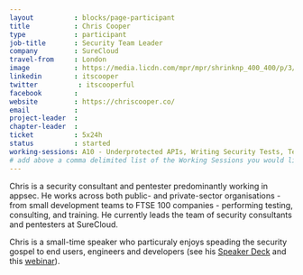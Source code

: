 ```yaml
---
layout          : blocks/page-participant
title           : Chris Cooper
type            : participant
job-title       : Security Team Leader
company         : SureCloud
travel-from     : London
image           : https://media.licdn.com/mpr/mpr/shrinknp_400_400/p/3/000/0c6/0ee/256e78f.jpg
linkedin        : itscooper
twitter          : itscooperful
facebook        :
website         : https://chriscooper.co/
email           :
project-leader  :
chapter-leader  :
ticket          : 5x24h
status          : started
working-sessions: A10 - Underprotected APIs, Writing Security Tests, Testing Guide v5, Creating AppSec Talent (next 100k professionals), Recruiting AppSec Talent, Teaching Attacker perspective to Developers, Security Labels, Integrating Security into a Sales Channel, Define Agile Security Practices, JIRA Risk Workflow
# add above a comma delimited list of the Working Sessions you would like to attend (use the session's title)
---
```


Chris is a security consultant and pentester predominantly working in appsec. He works across both public- and private-sector organisations - from small development teams to FTSE 100 companies - performing testing, consulting, and training. He currently leads the team of security consultants and pentesters at SureCloud.

Chris is a small-time speaker who particuraly enjoys speading the security gospel to end users, engineers and developers (see his [Speaker Deck](https://speakerdeck.com/itscooper) and this [webinar](https://www.brighttalk.com/webcast/13155/218743)).
